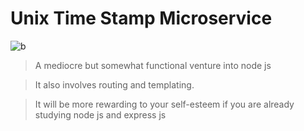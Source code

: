 Unix Time Stamp Microservice
============================
![b](https://cloud.githubusercontent.com/assets/11310584/26030694/82a63ed6-388c-11e7-9e3d-3dad0c0b9320.jpg)
>A mediocre but somewhat functional venture into node js

>It also involves routing and templating.

>It will be more rewarding to your self-esteem if you are already studying node js and express js
